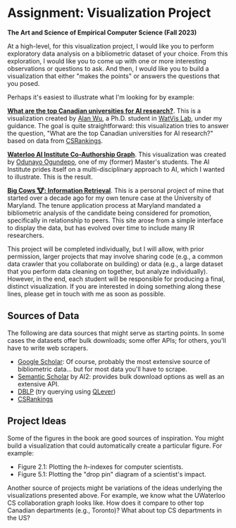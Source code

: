 # Assignment: Visualization Project

**The Art and Science of Empirical Computer Science (Fall 2023)**

At a high-level, for this visualization project, I would like you to perform exploratory data analysis on a bibliometric dataset of your choice.
From this exploration, I would like you to come up with one or more interesting observations or questions to ask.
And then, I would like you to build a visualization that either "makes the points" or answers the questions that you posed.

Perhaps it's easiest to illustrate what I'm looking for by example:

[**What are the top Canadian universities for AI research?**](https://lintool.github.io/csranking-aica/).
This is a visualization created by [Alan Wu](https://wuliwei.xyz/), a Ph.D. student in [WatVis Lab](http://www.jeffjianzhao.com/), under my guidance.
The goal is quite straightforward: this visualization tries to answer the question, "What are the top Canadian universities for AI research?" based on data from [CSRankings](http://csrankings.org/).

[**Waterloo AI Institute Co-Authorship Graph**](https://toluclassics.github.io/wai/).
This visualization was created by [Odunayo Ogundepo](https://toluclassics.github.io/wai/), one of my (former) Master's students.
The AI Institute prides itself on a multi-disciplinary approach to AI, which I wanted to illustrate.
This is the result.

[**Big Cows 🐮: Information Retrieval**](https://lintool.github.io/bigcows/index-ir.html).
This is a personal project of mine that started over a decade ago for my own tenure case at the University of Maryland.
The tenure application process at Maryland mandated a bibliometric analysis of the candidate being considered for promotion, specifically in relationship to peers.
This site arose from a simple interface to display the data, but has evolved over time to include many IR researchers.

This project will be completed individually, but I will allow, with prior permission, larger projects that may involve sharing code (e.g., a common data crawler that you collaborate on building) or data (e.g., a large dataset that you perform data cleaning on together, but analyze individually).
However, in the end, each student will be responsible for producing a final, distinct visualization.
If you are interested in doing something along these lines, please get in touch with me as soon as possible.

## Sources of Data

The following are data sources that might serve as starting points.
In some cases the datasets offer bulk downloads; some offer APIs; for others, you'll have to write web scrapers.

+ [Google Scholar](https://scholar.google.com/): Of course, probably the most extensive source of bibliometric data... but for most data you'll have to scrape.
+ [Semantic Scholar](https://www.semanticscholar.org/) by AI2: provides bulk download options as well as an extensive API.
+ [DBLP](https://dblp.org/) (try querying using [QLever](https://qlever.cs.uni-freiburg.de/dblp))
+ [CSRankings](https://csrankings.org/)

## Project Ideas

Some of the figures in the book are good sources of inspiration.
You might build a visualization that could automatically create a particular figure.
For example:

+ Figure 2.1: Plotting the _h_-indexes for computer scientists.
+ Figure 5.1: Plotting the "drop pin" diagram of a scientist's impact.

Another source of projects might be variations of the ideas underlying the visualizations presented above.
For example, we know what the UWaterloo CS collaboration graph looks like.
How does it compare to other top Canadian departments (e.g., Toronto)?
What about top CS departments in the US?
